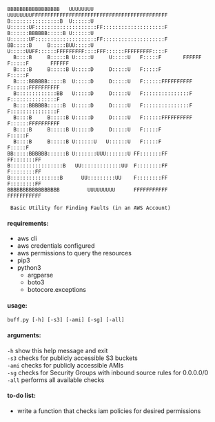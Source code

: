 ```                                                                               
BBBBBBBBBBBBBBBBB   UUUUUUUU     UUUUUUUUFFFFFFFFFFFFFFFFFFFFFFFFFFFFFFFFFFFFFFFFFFFF 
B::::::::::::::::B  U::::::U     U::::::UF::::::::::::::::::::FF::::::::::::::::::::F 
B::::::BBBBBB:::::B U::::::U     U::::::UF::::::::::::::::::::FF::::::::::::::::::::F 
BB:::::B     B:::::BUU:::::U     U:::::UUFF::::::FFFFFFFFF::::FFF::::::FFFFFFFFF::::F 
  B::::B     B:::::B U:::::U     U:::::U   F:::::F       FFFFFF  F:::::F       FFFFFF 
  B::::B     B:::::B U:::::D     D:::::U   F:::::F               F:::::F              
  B::::BBBBBB:::::B  U:::::D     D:::::U   F::::::FFFFFFFFFF     F::::::FFFFFFFFFF      
  B:::::::::::::BB   U:::::D     D:::::U   F:::::::::::::::F     F:::::::::::::::F    
  B::::BBBBBB:::::B  U:::::D     D:::::U   F:::::::::::::::F     F:::::::::::::::F    
  B::::B     B:::::B U:::::D     D:::::U   F::::::FFFFFFFFFF     F::::::FFFFFFFFFF    
  B::::B     B:::::B U:::::D     D:::::U   F:::::F               F:::::F              
  B::::B     B:::::B U::::::U   U::::::U   F:::::F               F:::::F              
BB:::::BBBBBB::::::B U:::::::UUU:::::::U FF:::::::FF           FF:::::::FF            
B:::::::::::::::::B   UU:::::::::::::UU  F::::::::FF           F::::::::FF            
B::::::::::::::::B      UU:::::::::UU    F::::::::FF           F::::::::FF            
BBBBBBBBBBBBBBBBB         UUUUUUUUU      FFFFFFFFFFF           FFFFFFFFFFF
  
 Basic Utility for Finding Faults (in an AWS Account)
```
#### requirements:  
* aws cli
* aws credentials configured
* aws permissions to query the resources
* pip3
* python3
  * argparse 
  * boto3
  * botocore.exceptions

#### usage:  
`buff.py [-h] [-s3] [-ami] [-sg] [-all]`

#### arguments:  
  `-h`                 show this help message and exit  
  `-s3`                checks for publicly accessible S3 buckets  
  `-ami`               checks for publicly accessible AMIs  
  `-sg`                checks for Security Groups with inbound source rules for 0.0.0.0/0  
  `-all`              performs all available checks  

#### to-do list:  
* write a function that checks iam policies for desired permissions
